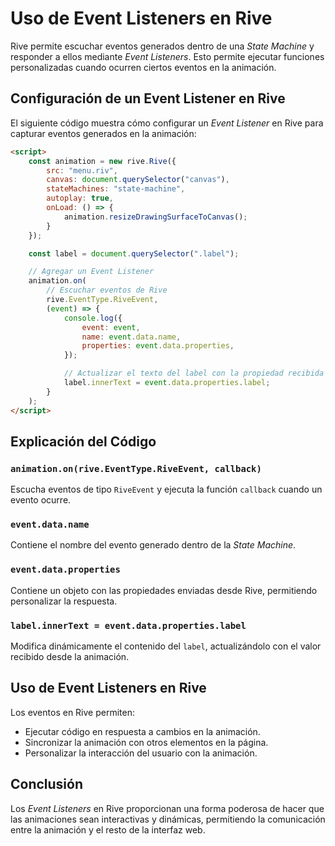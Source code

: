 # Uso de Event Listeners en Rive

Rive permite escuchar eventos generados dentro de una *State Machine* y responder a ellos mediante *Event Listeners*. Esto permite ejecutar funciones personalizadas cuando ocurren ciertos eventos en la animación.

## Configuración de un Event Listener en Rive

El siguiente código muestra cómo configurar un *Event Listener* en Rive para capturar eventos generados en la animación:

```html
<script>
    const animation = new rive.Rive({
        src: "menu.riv",
        canvas: document.querySelector("canvas"),
        stateMachines: "state-machine",
        autoplay: true,
        onLoad: () => {
            animation.resizeDrawingSurfaceToCanvas();
        }
    });

    const label = document.querySelector(".label");

    // Agregar un Event Listener
    animation.on(
        // Escuchar eventos de Rive
        rive.EventType.RiveEvent,
        (event) => {
            console.log({
                event: event,
                name: event.data.name,
                properties: event.data.properties,
            });

            // Actualizar el texto del label con la propiedad recibida
            label.innerText = event.data.properties.label;
        }
    );
</script>
```

## Explicación del Código

### `animation.on(rive.EventType.RiveEvent, callback)`
Escucha eventos de tipo `RiveEvent` y ejecuta la función `callback` cuando un evento ocurre.

### `event.data.name`
Contiene el nombre del evento generado dentro de la *State Machine*.

### `event.data.properties`
Contiene un objeto con las propiedades enviadas desde Rive, permitiendo personalizar la respuesta.

### `label.innerText = event.data.properties.label`
Modifica dinámicamente el contenido del `label`, actualizándolo con el valor recibido desde la animación.

## Uso de Event Listeners en Rive

Los eventos en Rive permiten:
- Ejecutar código en respuesta a cambios en la animación.
- Sincronizar la animación con otros elementos en la página.
- Personalizar la interacción del usuario con la animación.

## Conclusión
Los *Event Listeners* en Rive proporcionan una forma poderosa de hacer que las animaciones sean interactivas y dinámicas, permitiendo la comunicación entre la animación y el resto de la interfaz web.
